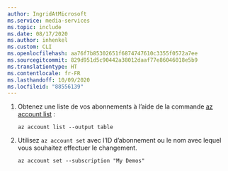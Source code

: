 ```yaml
---
author: IngridAtMicrosoft
ms.service: media-services
ms.topic: include
ms.date: 08/17/2020
ms.author: inhenkel
ms.custom: CLI
ms.openlocfilehash: aa76f7b85302651f6874747610c3355f0572a7ee
ms.sourcegitcommit: 829d951d5c90442a38012daaf77e86046018e5b9
ms.translationtype: HT
ms.contentlocale: fr-FR
ms.lasthandoff: 10/09/2020
ms.locfileid: "88556139"
---
```

<!-- List and set subscriptions -->

1. Obtenez une liste de vos abonnements à l’aide de la commande [az account list](/cli/azure/account#az-account-list) :

    ```
    az account list --output table
    ```

2. Utilisez `az account set` avec l’ID d’abonnement ou le nom avec lequel vous souhaitez effectuer le changement.

    ```
    az account set --subscription "My Demos"
    ```

